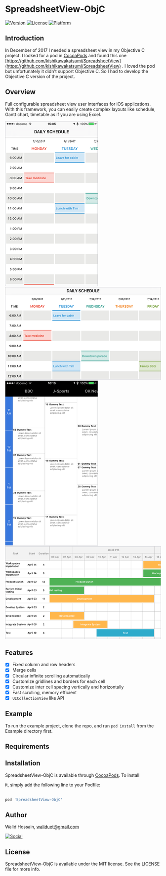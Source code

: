 
# SpreadsheetView-ObjC

 
[![Version](https://img.shields.io/cocoapods/v/SpreadsheetView-ObjC.svg?style=flat)](https://cocoapods.org/pods/SpreadsheetView-ObjC) [![License](https://img.shields.io/cocoapods/l/SpreadsheetView-ObjC.svg?style=flat)](https://cocoapods.org/pods/SpreadsheetView-ObjC) [![Platform](https://img.shields.io/cocoapods/p/SpreadsheetView-ObjC.svg?style=flat)](https://cocoapods.org/pods/SpreadsheetView-ObjC)

## Introduction
In December of 2017 I needed a spreadsheet view in my Objective C project. I looked for a pod in  [CocoaPods](https://cocoapods.org) and found this one [https://github.com/kishikawakatsumi/SpreadsheetView](https://github.com/kishikawakatsumi/SpreadsheetView) . I loved the pod but unfortunately it didn't support Objective C. So I had to develop the Objective C version of the project.


## Overview
Full configurable spreadsheet view user interfaces for iOS applications. With this framework, you can easily create complex layouts like schedule, Gantt chart, timetable as if you are using Excel.

<img src="Resources/DailySchedule_portrait.png" style="width: 300px; height: 534px;" width="300" height="534"></img>&nbsp;<img src="Resources/DailySchedule_landscape.png" style="width: 534px; height: 300px;" width="534" height="300"></img><br>
<img src="Resources/Timetable.png" style="width: 300px; height: 534px;" width="300" height="534"></img>&nbsp;
<img src="Resources/GanttChart.png" style="width: 534px; height: 300px;" width="534" height="300"></img>

## Features
- [x] Fixed column and row headers
- [x] Merge cells
- [x] Circular infinite scrolling automatically
- [x] Customize gridlines and borders for each cell
- [x] Customize inter cell spacing vertically and horizontally
- [x] Fast scrolling, memory efficient
- [x] `UICollectionView` like API

## Example

  

To run the example project, clone the repo, and run `pod install` from the Example directory first.

  

## Requirements

  

## Installation

  

SpreadsheetView-ObjC is available through [CocoaPods](https://cocoapods.org). To install

it, simply add the following line to your Podfile:

  

```ruby

pod 'SpreadsheetView-ObjC'

```

  

## Author

  

Walid Hossain, waliduet@gmail.com

[![Social](https://img.shields.io/twitter/url?label=%40walidhossain&style=social&url=https%3A%2F%2Ftwitter.com%2Fwalidhossain)](https://twitter.com/walidhossain)

  

## License

  

SpreadsheetView-ObjC is available under the MIT license. See the LICENSE file for more info.
